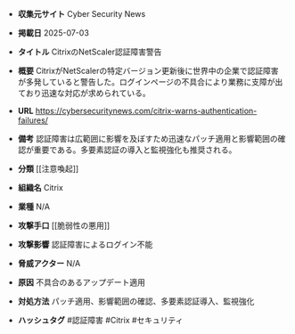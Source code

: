 - **収集元サイト**
Cyber Security News

- **掲載日**
2025-07-03

- **タイトル**
CitrixのNetScaler認証障害警告

- **概要**
CitrixがNetScalerの特定バージョン更新後に世界中の企業で認証障害が多発していると警告した。ログインページの不具合により業務に支障が出ており迅速な対応が求められている。

- **URL**
https://cybersecuritynews.com/citrix-warns-authentication-failures/

- **備考**
認証障害は広範囲に影響を及ぼすため迅速なパッチ適用と影響範囲の確認が重要である。多要素認証の導入と監視強化も推奨される。

- **分類**
[[注意喚起]]

- **組織名**
Citrix

- **業種**
N/A

- **攻撃手口**
[[脆弱性の悪用]]

- **攻撃影響**
認証障害によるログイン不能

- **脅威アクター**
N/A

- **原因**
不具合のあるアップデート適用

- **対処方法**
パッチ適用、影響範囲の確認、多要素認証導入、監視強化

- **ハッシュタグ**
#認証障害 #Citrix #セキュリティ
